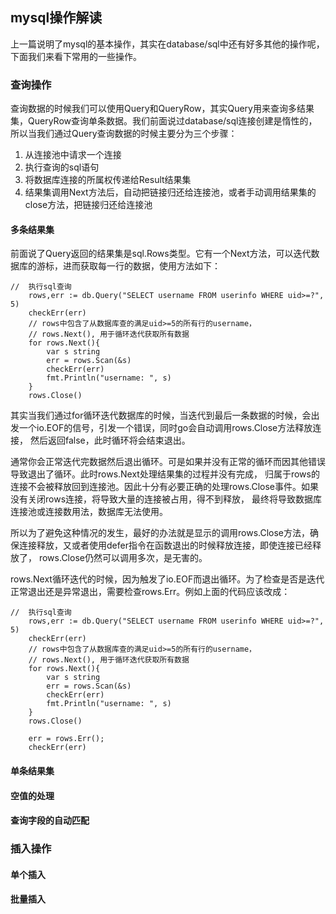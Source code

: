 ## mysql操作解读
上一篇说明了mysql的基本操作，其实在database/sql中还有好多其他的操作呢，下面我们来看下常用的一些操作。
### 查询操作
查询数据的时候我们可以使用Query和QueryRow，其实Query用来查询多结果集，QueryRow查询单条数据。我们前面说过database/sql连接创建是惰性的，
所以当我们通过Query查询数据的时候主要分为三个步骤：
1. 从连接池中请求一个连接
2. 执行查询的sql语句
3. 将数据库连接的所属权传递给Result结果集
4. 结果集调用Next方法后，自动把链接归还给连接池，或者手动调用结果集的close方法，把链接归还给连接池

#### 多条结果集
前面说了Query返回的结果集是sql.Rows类型。它有一个Next方法，可以迭代数据库的游标，进而获取每一行的数据，使用方法如下：
```
//  执行sql查询
	rows,err := db.Query("SELECT username FROM userinfo WHERE uid>=?", 5)
	checkErr(err)
	// rows中包含了从数据库查的满足uid>=5的所有行的username，
	// rows.Next(), 用于循环迭代获取所有数据
	for rows.Next(){
		var s string
		err = rows.Scan(&s)
		checkErr(err)
		fmt.Println("username: ", s)
	}
	rows.Close()
```
其实当我们通过for循环迭代数据库的时候，当迭代到最后一条数据的时候，会出发一个io.EOF的信号，引发一个错误，同时go会自动调用rows.Close方法释放连接，
然后返回false，此时循环将会结束退出。

通常你会正常迭代完数据然后退出循环。可是如果并没有正常的循环而因其他错误导致退出了循环。此时rows.Next处理结果集的过程并没有完成，
归属于rows的连接不会被释放回到连接池。因此十分有必要正确的处理rows.Close事件。如果没有关闭rows连接，将导致大量的连接被占用，得不到释放，
最终将导致数据库连接池或连接数用法，数据库无法使用。

所以为了避免这种情况的发生，最好的办法就是显示的调用rows.Close方法，确保连接释放，又或者使用defer指令在函数退出的时候释放连接，即使连接已经释放了，
rows.Close仍然可以调用多次，是无害的。

rows.Next循环迭代的时候，因为触发了io.EOF而退出循环。为了检查是否是迭代正常退出还是异常退出，需要检查rows.Err。例如上面的代码应该改成：
```
//  执行sql查询
	rows,err := db.Query("SELECT username FROM userinfo WHERE uid>=?", 5)
	checkErr(err)
	// rows中包含了从数据库查的满足uid>=5的所有行的username，
	// rows.Next(), 用于循环迭代获取所有数据
	for rows.Next(){
		var s string
		err = rows.Scan(&s)
		checkErr(err)
		fmt.Println("username: ", s)
	}
	rows.Close()

	err = rows.Err();
	checkErr(err)
```
#### 单条结果集
#### 空值的处理
#### 查询字段的自动匹配
### 插入操作
#### 单个插入
#### 批量插入
